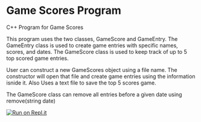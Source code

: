 # Game Scores Program
C++ Program for Game Scores

This program uses the two classes, GameScore and GameEntry. 
The GameEntry class is used to create game entries with specific names, scores, and dates.
The GameScore class is used to keep track of up to 5 top scored game entries.

User can construct a new GameScores object using a file name. 
The constructor will open that file and create game entries using the information isnide it. 
Also Uses a text file to save the top 5 scores game.

The GameScore class can remove all entries before a given date using remove(string date)

[![Run on Repl.it](https://repl.it/badge/github/danielzelfo/GameScores)](https://repl.it/github/danielzelfo/GameScores)
